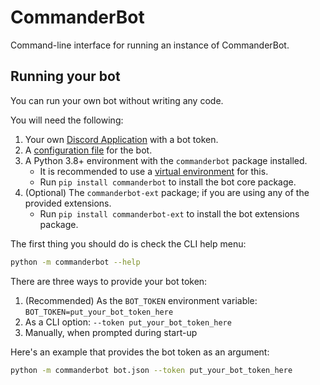 # CommanderBot

Command-line interface for running an instance of CommanderBot.

## Running your bot

You can run your own bot without writing any code.

You will need the following:

1. Your own [Discord Application](https://discordapp.com/developers/applications) with a bot token.
2. A [configuration file](configuring-your-bot) for the bot.
3. A Python 3.8+ environment with the `commanderbot` package installed.
    - It is recommended to use a [virtual environment](https://docs.python.org/3/tutorial/venv.html) for this.
    - Run `pip install commanderbot` to install the bot core package.
4. (Optional) The `commanderbot-ext` package; if you are using any of the provided extensions.
    - Run `pip install commanderbot-ext` to install the bot extensions package.

The first thing you should do is check the CLI help menu:

```bash
python -m commanderbot --help
```

There are three ways to provide your bot token:
1. (Recommended) As the `BOT_TOKEN` environment variable: `BOT_TOKEN=put_your_bot_token_here`
2. As a CLI option: `--token put_your_bot_token_here`
3. Manually, when prompted during start-up

Here's an example that provides the bot token as an argument:

```bash
python -m commanderbot bot.json --token put_your_bot_token_here
```
